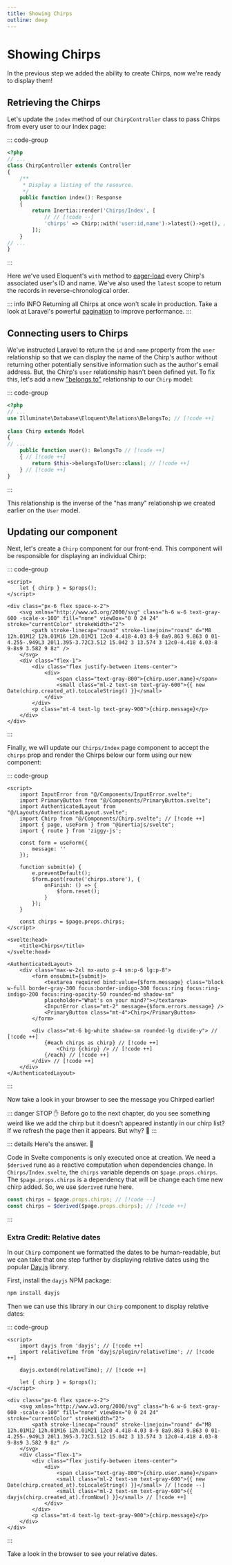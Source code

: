 ```yaml
---
title: Showing Chirps
outline: deep
---
```


# Showing Chirps

In the previous step we added the ability to create Chirps, now we're ready to display them!

## Retrieving the Chirps

Let's update the `index` method of our `ChirpController` class to pass Chirps from every user to our Index page:

::: code-group
```php [app/Http/Controllers/ChirpController.php]
<?php
// ...
class ChirpController extends Controller
{
    /**
     * Display a listing of the resource.
     */
    public function index(): Response
    {
        return Inertia::render('Chirps/Index', [
            // // [!code --]
            'chirps' => Chirp::with('user:id,name')->latest()->get(), // [!code ++]
        ]);
    }
// ...
}
```
:::

Here we've used Eloquent's `with` method to [eager-load](https://laravel.com/docs/eloquent-relationships#eager-loading) every Chirp's associated user's ID and name. We've also used the `latest` scope to return the records in reverse-chronological order.

::: info INFO
Returning all Chirps at once won't scale in production. Take a look at Laravel's powerful [pagination](https://laravel.com/docs/pagination) to improve performance.
:::

## Connecting users to Chirps

We've instructed Laravel to return the `id` and `name` property from the `user` relationship so that we can display the name of the Chirp's author without returning other potentially sensitive information such as the author's email address. But, the Chirp's `user` relationship hasn't been defined yet. To fix this, let's add a new ["belongs to"](https://laravel.com/docs/eloquent-relationships#one-to-many-inverse) relationship to our `Chirp` model:

::: code-group
```php [app/Models/Chirp.php]
<?php
// ...
use Illuminate\Database\Eloquent\Relations\BelongsTo; // [!code ++]
 
class Chirp extends Model
{
// ...
    public function user(): BelongsTo // [!code ++]
    { // [!code ++]
        return $this->belongsTo(User::class); // [!code ++]
    } // [!code ++]
}
```
:::

This relationship is the inverse of the "has many" relationship we created earlier on the `User` model.

## Updating our component

Next, let's create a `Chirp` component for our front-end. This component will be responsible for displaying an individual Chirp:

::: code-group
```svelte [resources/js/Components/Chirp.svelte]
<script>
    let { chirp } = $props();
</script>

<div class="px-6 flex space-x-2">
    <svg xmlns="http://www.w3.org/2000/svg" class="h-6 w-6 text-gray-600 -scale-x-100" fill="none" viewBox="0 0 24 24" stroke="currentColor" strokeWidth="2">
        <path stroke-linecap="round" stroke-linejoin="round" d="M8 12h.01M12 12h.01M16 12h.01M21 12c0 4.418-4.03 8-9 8a9.863 9.863 0 01-4.255-.949L3 20l1.395-3.72C3.512 15.042 3 13.574 3 12c0-4.418 4.03-8 9-8s9 3.582 9 8z" />
    </svg>
    <div class="flex-1">
        <div class="flex justify-between items-center">
            <div>
                <span class="text-gray-800">{chirp.user.name}</span>
                <small class="ml-2 text-sm text-gray-600">{{ new Date(chirp.created_at).toLocaleString() }}</small>
            </div>
        </div>
        <p class="mt-4 text-lg text-gray-900">{chirp.message}</p>
    </div>
</div>
```
:::

Finally, we will update our `Chirps/Index` page component to accept the `chirps` prop and render the Chirps below our form using our new component:

::: code-group
```svelte [resources/js/Pages/Chirps/Index.svelte]
<script>
    import InputError from "@/Components/InputError.svelte";
    import PrimaryButton from "@/Components/PrimaryButton.svelte";
    import AuthenticatedLayout from "@/Layouts/AuthenticatedLayout.svelte";
    import Chirp from "@/Components/Chirp.svelte"; // [!code ++]
    import { page, useForm } from "@inertiajs/svelte";
    import { route } from 'ziggy-js';

    const form = useForm({
        message: ''
    });
    
    function submit(e) {
        e.preventDefault();
        $form.post(route('chirps.store'), {
            onFinish: () => {
                $form.reset();
            }
        });
    }

    const chirps = $page.props.chirps;
</script>

<svelte:head>
    <title>Chirps</title>
</svelte:head>

<AuthenticatedLayout>
    <div class="max-w-2xl mx-auto p-4 sm:p-6 lg:p-8">
        <form onsubmit={submit}>
            <textarea required bind:value={$form.message} class="block w-full border-gray-300 focus:border-indigo-300 focus:ring focus:ring-indigo-200 focus:ring-opacity-50 rounded-md shadow-sm"
            placeholder="What's on your mind?"></textarea>
            <InputError class="mt-2" message={$form.errors.message} />
            <PrimaryButton class="mt-4">Chirp</PrimaryButton>
        </form>

        <div class="mt-6 bg-white shadow-sm rounded-lg divide-y"> // [!code ++]
            {#each chirps as chirp} // [!code ++]
                <Chirp {chirp} /> // [!code ++]
            {/each} // [!code ++]
        </div> // [!code ++]
    </div>
</AuthenticatedLayout>
```
:::

Now take a look in your browser to see the message you Chirped earlier!

::: danger STOP ✋
Before go to the next chapter, do you see something weird like we add the chirp but it doesn't appeared instantly in our chirp list? If we refresh the page then it appears. But why? 🧐
:::

::: details Here's the answer. 👀


Code in Svelte components is only executed once at creation. We need a `$derived` rune as a reactive computation when dependencies change. In `Chirps/Index.svelte`, the `chirps` variable depends on `$page.props.chirps`. The `$page.props.chirps` is a dependency that will be change each time new chirp added. So, we use `$derived` rune here.

```js
const chirps = $page.props.chirps; // [!code --]
const chirps = $derived($page.props.chirps); // [!code ++]
```
:::

### Extra Credit: Relative dates

In our `Chirp` component we formatted the dates to be human-readable, but we can take that one step further by displaying relative dates using the popular [Day.js](https://day.js.org/) library.

First, install the `dayjs` NPM package:

```bash
npm install dayjs
```

Then we can use this library in our `Chirp` component to display relative dates:

::: code-group
```svelte [resources/js/Components/Chirp.svelte]
<script>
    import dayjs from 'dayjs'; // [!code ++]
    import relativeTime from 'dayjs/plugin/relativeTime'; // [!code ++]

    dayjs.extend(relativeTime); // [!code ++]

    let { chirp } = $props();
</script>

<div class="px-6 flex space-x-2">
    <svg xmlns="http://www.w3.org/2000/svg" class="h-6 w-6 text-gray-600 -scale-x-100" fill="none" viewBox="0 0 24 24" stroke="currentColor" strokeWidth="2">
        <path stroke-linecap="round" stroke-linejoin="round" d="M8 12h.01M12 12h.01M16 12h.01M21 12c0 4.418-4.03 8-9 8a9.863 9.863 0 01-4.255-.949L3 20l1.395-3.72C3.512 15.042 3 13.574 3 12c0-4.418 4.03-8 9-8s9 3.582 9 8z" />
    </svg>
    <div class="flex-1">
        <div class="flex justify-between items-center">
            <div>
                <span class="text-gray-800">{chirp.user.name}</span>
                <small class="ml-2 text-sm text-gray-600">{{ new Date(chirp.created_at).toLocaleString() }}</small> // [!code --]
                <small class="ml-2 text-sm text-gray-600">{{ dayjs(chirp.created_at).fromNow() }}</small> // [!code ++]
            </div>
        </div>
        <p class="mt-4 text-lg text-gray-900">{chirp.message}</p>
    </div>
</div>
```
:::

Take a look in the browser to see your relative dates.